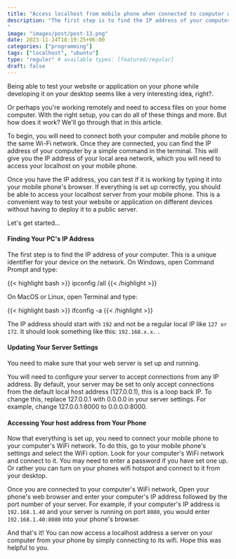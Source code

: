 ```yaml
---
title: "Access localhost from mobile phone when connected to computer wifi"
description: "The first step is to find the IP address of your computer. This is a unique identifier for your device on the network. On Windows, open Command Prompt and type:
"
image: "images/post/post-13.png"
date: 2023-11-24T18:19:25+06:00
categories: ["programming"]
tags: ["localhost", "ubuntu"]
type: "reguler" # available types: [featured/regular]
draft: false
---
```


Being able to test your website or application on your phone while developing it on your desktop seems like a very interesting idea, right?. 

Or perhaps you're working remotely and need to access files on your home computer. 
With the right setup, you can do all of these things and more. But how does it work? We'll go through that in this article.

To begin, you will need to connect both your computer and mobile phone to the same Wi-Fi network. Once they are connected, you can find the IP address of your computer by a simple command in the terminal. This will give you the IP address of your local area network, which you will need to access your localhost on your mobile phone.

Once you have the IP address, you can test if it is working by typing it into your mobile phone's browser. If everything is set up correctly, you should be able to access your localhost server from your mobile phone. This is a convenient way to test your website or application on different devices without having to deploy it to a public server.


Let's get started...

#### Finding Your PC's IP Address

The first step is to find the IP address of your computer. This is a unique identifier for your device on the network. On Windows, open Command Prompt and type:

{{< highlight bash >}}
ipconfig /all
{{< /highlight >}}

On MacOS or Linux, open Terminal and type:

{{< highlight bash >}}
ifconfig -a
{{< /highlight >}}

The IP address should start with `192` and not be a regular local IP like `127 or 172`. It should look something like this: `192.168.x.x.` .

#### Updating Your Server Settings
You need to make sure that your web server is set up and running.

You will need to configure your server to accept connections from any IP address. By default, your server may be set to only accept connections from the default local host address (127.0.0.1), this is a loop back IP. To change this, replace 127.0.0.1 with 0.0.0.0 in your server settings. For example, change 127.0.0.1:8000 to 0.0.0.0:8000.

#### Accessing Your host address from Your Phone
Now that everything is set up, you need to connect your mobile phone to your computer's WiFi network. To do this, go to your mobile phone's settings and select the WiFi option. Look for your computer's WiFi network and connect to it. You may need to enter a password if you have set one up. Or rather you can turn on your phones wifi hotspot and connect to it from your desktop.

Once you are connected to your computer's WiFi network, Open your phone's web browser and enter your computer's IP address followed by the port number of your server. For example, if your computer's IP address is `192.168.1.40` and your server is running on port `8080`, you would enter `192.168.1.40:8080` into your phone's browser.

And that's it! You can now access a localhost address a server on your computer from your phone by simply connecting to its wifi. Hope this was helpful to you.
